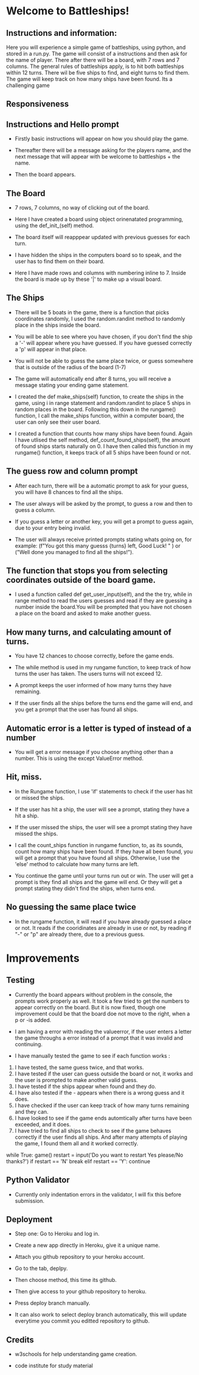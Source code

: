 
# Welcome to Battleships! 

## Instructions and information: 

Here you will experience a simple game of battleships, using python, and stored in a run.py. 
The game will consist of a instructions and then ask for the name of player. There after there will be a board, with 7 rows and 7 columns.
The general rules of battleships apply, is to hit both battleships within 12 turns.
There wil be five ships to find, and eight turns to find them. The game will keep track on how many ships have been found.
Its a challenging game 

## Responsiveness


## Instructions and Hello prompt

* Firstly basic instructions will appear on how you should play the game.

* Thereafter there will be a message asking for the players name, and the next message that will appear with be welcome to battleships + the name.

* Then the board appears.

## The Board

* 7 rows, 7 columns, no way of clicking out of the board.

* Here I have created a board using object orinenatated programming, using the def_init_(self) method. 

* The board itself will reapppear updated with previous guesses for each turn.

* I have hidden the ships in the computers board so to speak, and the user has to find them on their board.

* Here I have made rows and columns with numbering inline to 7. Inside the board is made up by these '|' to make up a visual board.



## The Ships

* There will be 5 boats in the game, there is a function that picks coordinates randomly, I used the random.randint method to randomly place in the ships inside the board.

* You will be able to see where you have chosen, if you don't find the ship a '-' will appear where you have guessed. If you have guessed correctly a 'p' will appear in that place.

* You will not be able to guess the same place twice, or guess somewhere that is outside of the radius of the board (1-7)

* The game will automatically end after 8 turns, you will receive a message stating your ending game statement.

* I created the def make_ships(self) function, to create the ships in the game, using i in range statement and random.randint to place 5 ships in random places in the board. Following this down in the rungame() function, I call the make_ships function, within a computer board, the user can only see their user board.

* I created a function that counts how many ships have been found. Again I have utlised the self method, def_count_found_ships(self), the amount of found ships starts naturally on 0. I have then called this function in my rungame() function, it keeps track of all 5 ships have been found or not. 


## The guess row and column prompt

* After each turn, there will be a automatic prompt to ask for your guess, you will have 8 chances to find all the ships. 

* The user always will be asked by the prompt, to guess a row and then to guess a column.

* If you guess a letter or another key, you will get a prompt to guess again, due to your entry being invalid.

* The user will always receive printed prompts stating whats going on, for example: (f"You got this many guesss {turns} left, Good Luck! " ) or ("Well done you managed to find all the ships!").


## The function that stops you from selecting coordinates outside of the board game.

* I used a function called def get_user_input(self), and the the try, while in range method to read the users guesses and read if they are guessing a number inside the board.You will be prompted that you have not chosen a place on the board and asked to make another guess. 


## How many turns, and calculating amount of turns.

* You have 12 chances to choose correctly, before the game ends.

* The while method is used in my rungame function, to keep track of how turns the user has taken. The users turns will not exceed 12.

* A prompt keeps the user informed of how many turns they have remaining.

* If the user finds all the ships before the turns end the game will end, and you get a prompt that the user has found all ships.


## Automatic error is a letter is typed of instead of a number

* You will get a error message if you choose anything other than a number. This is using the except ValueError method.

## Hit, miss.

* In the Rungame function, I use 'if' statements to check if the user has hit or missed the ships.

* If the user has hit a ship, the user will see a prompt, stating they have a hit a ship. 

* If the user missed the ships, the user will see a prompt stating they have missed the ships.

* I call the count_ships function in rungame function, to, as its sounds, count how many ships have been found. If they have all been found, you will get a prompt that you have found all ships. Otherwise, I use the 'else' method to calculate how many turns are left. 

* You continue the game until your turns run out or win. The user will get a prompt is they find all ships and the game will end. Or they will get a prompt stating they didn't find the ships, when turns end.

## No guessing the same place twice

* In the rungame function, it will read if you have already guessed a place or not. It reads if the cooridinates are already in use or not, by reading if "-" or "p" are already there, due to a previous guess.

# Improvements



## Testing

* Currently the board appears without problem in the console, the prompts work properly as well. It took a few tried to get the numbers to appear correctly on the board. But it is now fixed, though one improvement could be that the board doe not move to the right, when a p or -is added.

* I am having a error with reading the valueerror, if the user enters a letter the game throughs a error instead of a prompt that it was invalid and continuing. 

* I have manually tested the game to see if each function works : 
1. I have tested, the same guess twice, and that works.
2. I have tested if the user can guess outside the board or not, it works and the user is prompted to make another valid guess.
3. I have tested if the ships appear when found and they do.
4. I have also tested if the - appears when there is a wrong guess and it does.
5. I have checked if the user can keep track of how many turns remaining and they can.
6. I have looked to see if the game ends automtically after turns have been exceeded, and it does.
7. I have tried to find all ships to check to see if the game behaves correctly if the user finds all ships. And after many attempts of playing the game, I found them all and it worked correctly.


while True:
        game()
        restart = input('Do you want to restart Yes please/No thanks?')
        if restart == 'N'
            break
        elif restart == 'Y':
            continue
  
  
## Python Validator

* Currently only indentation errors in the validator, I will fix this before submission.

## Deployment

* Step one: Go to Heroku and log in.

* Create a new app directly in Heroku, give it a unique name.

* Attach you github repository to your heroku account.

* Go to the tab, deplpy.

* Then choose method, this time its github.

* Then give access to your github repository to heroku.

* Press deploy branch manually.

* It can also work to select deploy branch automatically, this will update everytime you commit you editted repository to github.

## Credits

* w3schools for help understanding game creation.

* code institute for study material

